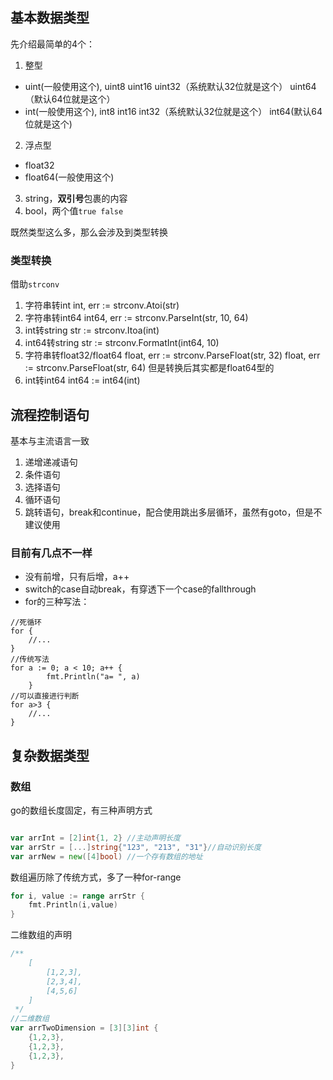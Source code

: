 ## 基本数据类型
先介绍最简单的4个：
1. 整型
 - uint(一般使用这个), uint8 uint16 uint32（系统默认32位就是这个） uint64（默认64位就是这个）
 - int(一般使用这个), int8 int16 int32（系统默认32位就是这个） int64(默认64位就是这个)
2. 浮点型
 - float32
 - float64(一般使用这个)
3. string，**双引号**包裹的内容
4. bool，两个值`true false`

既然类型这么多，那么会涉及到类型转换
### 类型转换
借助`strconv`
1. 字符串转int
int, err := strconv.Atoi(str)
2. 字符串转int64
int64, err := strconv.ParseInt(str, 10, 64)
3. int转string
str := strconv.Itoa(int)
4. int64转string
str := strconv.FormatInt(int64, 10)
5. 字符串转float32/float64
float, err := strconv.ParseFloat(str, 32)
float, err := strconv.ParseFloat(str, 64)
但是转换后其实都是float64型的
6. int转int64
int64 := int64(int)
## 流程控制语句

基本与主流语言一致
1. 递增递减语句
2. 条件语句
3. 选择语句
4. 循环语句
5. 跳转语句，break和continue，配合使用跳出多层循环，虽然有goto，但是不建议使用

### 目前有几点不一样

- 没有前增，只有后增，a++
- switch的case自动break，有穿透下一个case的fallthrough
- for的三种写法：

```
//死循环
for {
    //...
}
//传统写法
for a := 0; a < 10; a++ {
		fmt.Println("a= ", a)
	}
//可以直接进行判断
for a>3 {
    //...
}
```

## 复杂数据类型
### 数组
go的数组长度固定，有三种声明方式
```go

var arrInt = [2]int{1, 2} //主动声明长度
var arrStr = [...]string{"123", "213", "31"}//自动识别长度
var arrNew = new([4]bool) //一个存有数组的地址

```
数组遍历除了传统方式，多了一种for-range
```go
for i, value := range arrStr {
    fmt.Println(i,value)
}
```
二维数组的声明
```go
/**
	[
		[1,2,3],
		[2,3,4],
		[4,5,6]
	]
 */
//二维数组
var arrTwoDimension = [3][3]int {
    {1,2,3},
    {1,2,3},
    {1,2,3},
}
```